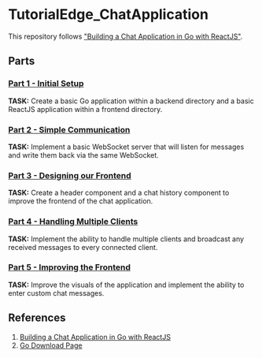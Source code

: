 # TutorialEdge_ChatApplication

This repository follows ["Building a Chat Application in Go with ReactJS"][1].

## Parts

### [Part 1 - Initial Setup](https://tutorialedge.net/projects/chat-system-in-go-and-react/part-1-initial-setup/)

**TASK:** Create a basic Go application within a backend directory and a basic ReactJS application within a frontend directory.

### [Part 2 - Simple Communication](https://tutorialedge.net/projects/chat-system-in-go-and-react/part-2-simple-communication/)

**TASK:** Implement a basic WebSocket server that will listen for messages and write them back via the same WebSocket.

### [Part 3 - Designing our Frontend](https://tutorialedge.net/projects/chat-system-in-go-and-react/part-3-designing-our-frontend/)

**TASK:** Create a header component and a chat history component to improve the frontend of the chat application.

### [Part 4 - Handling Multiple Clients](https://tutorialedge.net/projects/chat-system-in-go-and-react/part-4-handling-multiple-clients/)

**TASK:** Implement the ability to handle multiple clients and broadcast any received messages to every connected client.

### [Part 5 - Improving the Frontend](https://tutorialedge.net/projects/chat-system-in-go-and-react/part-5-improved-frontend/)

**TASK:** Improve the visuals of the application and implement the ability to enter custom chat messages.

## References

1. [Building a Chat Application in Go with ReactJS][1]
2. [Go Download Page](https://go.dev/dl/)

[1]: https://tutorialedge.net/projects/chat-system-in-go-and-react/
